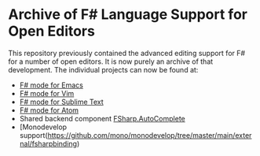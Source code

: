 # Archive of F# Language Support for Open Editors

This repository previously contained the advanced editing support for F# for a number of open editors. It is now purely an archive of that development. The individual projects can now be found at:

* [F# mode for Emacs](https://github.com/fsharp/emacs-fsharp-mode)
* [F# mode for Vim](https://github.com/fsharp/vim-fsharp)
* [F# mode for Sublime Text](https://github.com/fsharp/sublime-fsharp-package)
* [F# mode for Atom](https://github.com/fsprojects/FSharp.Atom)
* Shared backend component [FSharp.AutoComplete](https://github.com/fsharp/FSharp.AutoComplete)
* [Monodevelop support(https://github.com/mono/monodevelop/tree/master/main/external/fsharpbinding)
